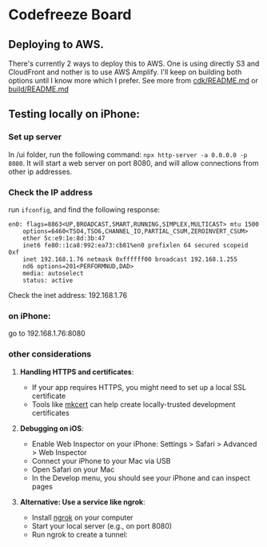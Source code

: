 # Codefreeze Board

## Deploying to AWS.

There's currently 2 ways to deploy this to AWS. One is using directly S3 and CloudFront 
and nother is to use AWS Amplify. I'll keep on building both options until I know
more which I prefer. See more from [cdk/README.md](cdk/README.md) or [build/README.md](build/README.md) 


## Testing locally on iPhone:

### Set up server

In /ui folder, run the following command: `npx http-server -a 0.0.0.0 -p 8080`.
It will start a web server on port 8080, and will allow connections from other ip addresses.

### Check the IP address

run `ifconfig`, and find the following response:

```text
en0: flags=8863<UP,BROADCAST,SMART,RUNNING,SIMPLEX,MULTICAST> mtu 1500
	options=6460<TSO4,TSO6,CHANNEL_IO,PARTIAL_CSUM,ZEROINVERT_CSUM>
	ether 5c:e9:1e:8d:3b:47
	inet6 fe80::1ca8:992:ea73:cb81%en0 prefixlen 64 secured scopeid 0xf 
	inet 192.168.1.76 netmask 0xffffff00 broadcast 192.168.1.255
	nd6 options=201<PERFORMNUD,DAD>
	media: autoselect
	status: active
```
Check the inet address: 192.168.1.76 

### on iPhone:

go to 192.168.1.76:8080


### other considerations

1. **Handling HTTPS and certificates**:
    - If your app requires HTTPS, you might need to set up a local SSL certificate
    - Tools like [mkcert](https://github.com/FiloSottile/mkcert) can help create locally-trusted development certificates

2. **Debugging on iOS**:
    - Enable Web Inspector on your iPhone: Settings > Safari > Advanced > Web Inspector
    - Connect your iPhone to your Mac via USB
    - Open Safari on your Mac
    - In the Develop menu, you should see your iPhone and can inspect pages

3. **Alternative: Use a service like ngrok**:
    - Install [ngrok](https://ngrok.com/) on your computer
    - Start your local server (e.g., on port 8080)
    - Run ngrok to create a tunnel:
